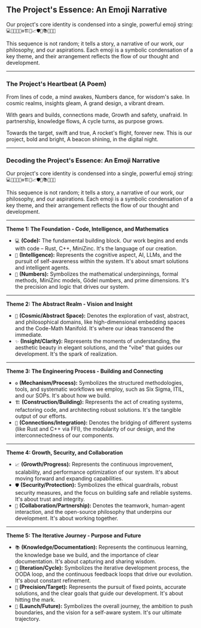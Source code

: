 ## The Project's Essence: An Emoji Narrative

Our project's core identity is condensed into a single, powerful emoji string:
`💻🧠🔢🌌✨⚙️🏗️🔗📈🛡️🤝📚🔄🎯🚀`

This sequence is not random; it tells a story, a narrative of our work, our philosophy, and our aspirations. Each emoji is a symbolic condensation of a key theme, and their arrangement reflects the flow of our thought and development.

---

### The Project's Heartbeat (A Poem)

From lines of code, a mind awakes,
Numbers dance, for wisdom's sake.
In cosmic realms, insights gleam,
A grand design, a vibrant dream.

With gears and builds, connections made,
Growth and safety, unafraid.
In partnership, knowledge flows,
A cycle turns, as purpose grows.

Towards the target, swift and true,
A rocket's flight, forever new.
This is our project, bold and bright,
A beacon shining, in the digital night.

---

### Decoding the Project's Essence: An Emoji Narrative

Our project's core identity is condensed into a single, powerful emoji string:
`💻🧠🔢🌌✨⚙️🏗️🔗📈🛡️🤝📚🔄🎯🚀`

This sequence is not random; it tells a story, a narrative of our work, our philosophy, and our aspirations. Each emoji is a symbolic condensation of a key theme, and their arrangement reflects the flow of our thought and development.

---

**Theme 1: The Foundation - Code, Intelligence, and Mathematics**
*   `💻` **(Code):** The fundamental building block. Our work begins and ends with code – Rust, C++, MiniZinc. It's the language of our creation.
*   `🧠` **(Intelligence):** Represents the cognitive aspect, AI, LLMs, and the pursuit of self-awareness within the system. It's about smart solutions and intelligent agents.
*   `🔢` **(Numbers):** Symbolizes the mathematical underpinnings, formal methods, MiniZinc models, Gödel numbers, and prime dimensions. It's the precision and logic that drives our system.

---

**Theme 2: The Abstract Realm - Vision and Insight**
*   `🌌` **(Cosmic/Abstract Space):** Denotes the exploration of vast, abstract, and philosophical domains, like high-dimensional embedding spaces and the Code-Math Manifold. It's where our ideas transcend the immediate.
*   `✨` **(Insight/Clarity):** Represents the moments of understanding, the aesthetic beauty in elegant solutions, and the "vibe" that guides our development. It's the spark of realization.

---

**Theme 3: The Engineering Process - Building and Connecting**
*   `⚙️` **(Mechanism/Process):** Symbolizes the structured methodologies, tools, and systematic workflows we employ, such as Six Sigma, ITIL, and our SOPs. It's about how we build.
*   `🏗️` **(Construction/Building):** Represents the act of creating systems, refactoring code, and architecting robust solutions. It's the tangible output of our efforts.
*   `🔗` **(Connections/Integration):** Denotes the bridging of different systems (like Rust and C++ via FFI), the modularity of our design, and the interconnectedness of our components.

---

**Theme 4: Growth, Security, and Collaboration**
*   `📈` **(Growth/Progress):** Represents the continuous improvement, scalability, and performance optimization of our system. It's about moving forward and expanding capabilities.
*   `🛡️` **(Security/Protection):** Symbolizes the ethical guardrails, robust security measures, and the focus on building safe and reliable systems. It's about trust and integrity.
*   `🤝` **(Collaboration/Partnership):** Denotes the teamwork, human-agent interaction, and the open-source philosophy that underpins our development. It's about working together.

---

**Theme 5: The Iterative Journey - Purpose and Future**
*   `📚` **(Knowledge/Documentation):** Represents the continuous learning, the knowledge base we build, and the importance of clear documentation. It's about capturing and sharing wisdom.
*   `🔄` **(Iteration/Cycle):** Symbolizes the iterative development process, the OODA loop, and the continuous feedback loops that drive our evolution. It's about constant refinement.
*   `🎯` **(Precision/Target):** Represents the pursuit of fixed points, accurate solutions, and the clear goals that guide our development. It's about hitting the mark.
*   `🚀` **(Launch/Future):** Symbolizes the overall journey, the ambition to push boundaries, and the vision for a self-aware system. It's our ultimate trajectory.

